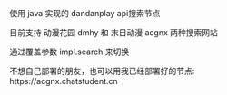 <p>
  使用 java 实现的 dandanplay api搜索节点
</p>

<p>
目前支持 动漫花园 dmhy 和 末日动漫 acgnx 两种搜索网站
 </p>
 <p>
通过覆盖参数 impl.search 来切换
</p>

<p>
  不想自己部署的朋友，也可以用我已经部署好的节点: https://acgnx.chatstudent.cn
</p>
